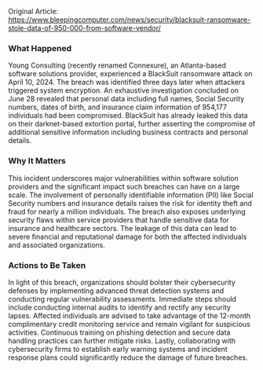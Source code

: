Original Article: https://www.bleepingcomputer.com/news/security/blacksuit-ransomware-stole-data-of-950-000-from-software-vendor/

### What Happened

Young Consulting (recently renamed Connexure), an Atlanta-based software solutions provider, experienced a BlackSuit ransomware attack on April 10, 2024. The breach was identified three days later when attackers triggered system encryption. An exhaustive investigation concluded on June 28 revealed that personal data including full names, Social Security numbers, dates of birth, and insurance claim information of 954,177 individuals had been compromised. BlackSuit has already leaked this data on their darknet-based extortion portal, further asserting the compromise of additional sensitive information including business contracts and personal details.

### Why It Matters

This incident underscores major vulnerabilities within software solution providers and the significant impact such breaches can have on a large scale. The involvement of personally identifiable information (PII) like Social Security numbers and insurance details raises the risk for identity theft and fraud for nearly a million individuals. The breach also exposes underlying security flaws within service providers that handle sensitive data for insurance and healthcare sectors. The leakage of this data can lead to severe financial and reputational damage for both the affected individuals and associated organizations.

### Actions to Be Taken

In light of this breach, organizations should bolster their cybersecurity defenses by implementing advanced threat detection systems and conducting regular vulnerability assessments. Immediate steps should include conducting internal audits to identify and rectify any security lapses. Affected individuals are advised to take advantage of the 12-month complimentary credit monitoring service and remain vigilant for suspicious activities. Continuous training on phishing detection and secure data handling practices can further mitigate risks. Lastly, collaborating with cybersecurity firms to establish early warning systems and incident response plans could significantly reduce the damage of future breaches.